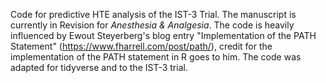 Code for predictive HTE analysis of the IST-3 Trial.
The manuscript is currently in Revision for _Anesthesia & Analgesia_.
The code is heavily influenced by Ewout Steyerberg's blog entry "Implementation of the PATH Statement" (https://www.fharrell.com/post/path/), credit for the implementation of the PATH statement in R goes  to him. The code was adapted for tidyverse and to the IST-3 trial.
